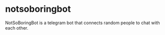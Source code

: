 # notsoboringbot
NotSoBoringBot is a telegram bot that connects random people to chat with each other.
